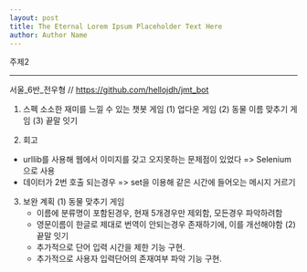 ```yaml
---
layout: post
title: The Eternal Lorem Ipsum Placeholder Text Here
author: Author Name
---
```


주제2

-----

서울_6반_전우형 // https://github.com/hellojdh/jmt_bot

1. 스펙
소소한 재미를 느낄 수 있는 챗봇 게임
(1) 업다운 게임
(2) 동물 이름 맞추기 게임
(3) 끝말 잇기 

2. 회고
- urllib를 사용해 웹에서 이미지를 갖고 오지못하는 문제점이 있었다
	=> Selenium으로 사용
- 데이터가 2번 호출 되는경우
	=> set을 이용해 같은 시간에 들어오는 메시지 거르기

3. 보완 계획
(1) 동물 맞추기 게임
	- 이름에 분류명이 포함된경우, 현재 5개경우만 제외함, 모든경우 파악하려함
	- 영문이름이 한글로 제대로 번역이 안되는경우 존재하기에, 이를 개선해야함
(2) 끝말 잇기
	- 추가적으로 단어 입력 시간을 제한 기능 구현.
	- 추가적으로 사용자 입력단어의 존재여부 파악 기능 구현.



